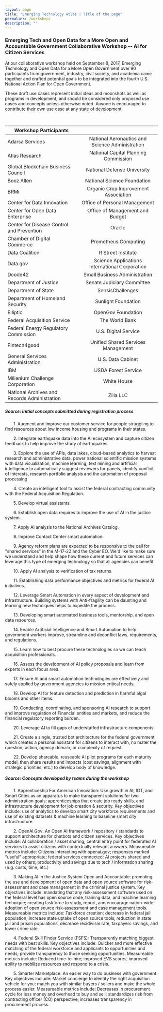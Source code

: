 ```yaml
---
layout: page
title: "Emerging Technology Atlas | Title of the page"
permalink: /workshop/
description: ""
---
```


### Emerging Tech and Open Data for a More Open and Accountable Government Collaborative Workshop -- AI for Citizen Services 


<p>At our collaborative workshop held on September 8, 2017, Emerging Technology and Open Data for a More Open Government over 90 participants from government, industry, civil society, and academia came together and crafted potential goals to be integrated into the fourth U.S. National Action Plan for Open Government.</p>

<p>These draft use cases represent initial ideas and moonshots as well as programs in development, and should be considered only proposed use cases and concepts unless otherwise noted. Anyone is encouraged to contribute their own use case at any state of development.</p>

<p> <br> </p>

|                                      Workshop Participants                                       ||                                   
| ------------------------------------------------|:-----------------------------------------------:|
| Adarsa Services                                 | National Aeronautics and Science Administration |
| Atlas Research                                  | National Capital Planning Commission            |
| Global Blockchain Business Council              | National Defense University                     |
| Booz Allen                                      | National Science Foundation                     |
| BRMi                                            | Organic Crop Improvement Association            |
| Center for Data Innovation                      | Office of Personal Management                   |
| Center for Open Data Enterprise                 | Office of Management and Budget                 |
| Center for Disease Control and Prevention       | Oracle                                          |
| Chamber of Digital Commerce                     | Prometheus Computing                            |
| Data Coalition                                  | R Street Institute                              |
| Data.gov                                        | Science Applications International Corporation  |
| Dcode42                                         | Small Business Administration                   |
| Department of Justice                           | Senate Judiciary Committee                      |
| Department of State                             | SensisChallenges                                |
| Department of Homeland Security                 | Sunlight Foundation                             |
| Elliptic                                        | OpenGov Foundation                              |
| Federal Acquisition Service                     | The World Bank                                  |
| Federal Energy Regulatory Commission            | U.S. Digital Service                            |
| Fintech4good                                    | Unified Shared Services Management              |
| General Services Administration                 | U.S. Data Cabinet                               |
| IBM                                             | USDA Forest Service                             |
| Millenium Challenge Corporation                 | White House                                     |
| National Archives and Records Administration    | Zilla LLC                                       |




##### Source: Initial concepts submitted during registration process

<p>&nbsp;&nbsp;&nbsp;&nbsp;&nbsp;&nbsp; 1. Augment and improve our customer service for people struggling to find resources about low income housing and programs in their states.</p>

<p>&nbsp;&nbsp;&nbsp;&nbsp;&nbsp;&nbsp; 2. Integrate earthquake data into the AI ecosystem and capture citizen feedback to help improve the study of earthquakes.</p>

<p>&nbsp;&nbsp;&nbsp;&nbsp;&nbsp;&nbsp; 3. Explore the use of APIs, data lakes, cloud-based analytics to harvest research and administrative data, power national scientific mission systems with data visualization, machine learning, text mining and artificial intelligence to automatically suggest reviewers for panels, identify conflict of interests, research portfolio analysis and the automation of proposal processing.</p>

<p>&nbsp;&nbsp;&nbsp;&nbsp;&nbsp;&nbsp; 4. Create an intelligent tool to assist the federal contracting community with the Federal Acquisition Regulation.</p>  

<p>&nbsp;&nbsp;&nbsp;&nbsp;&nbsp;&nbsp; 5. Develop virtual assistants.</p> 

<p>&nbsp;&nbsp;&nbsp;&nbsp;&nbsp;&nbsp; 6. Establish open data requires to improve the use of AI in the justice system. </p> 

<p>&nbsp;&nbsp;&nbsp;&nbsp;&nbsp;&nbsp; 7. Apply AI analysis to the National Archives Catalog.</p> 

<p>&nbsp;&nbsp;&nbsp;&nbsp;&nbsp;&nbsp; 8. Improve Contact Center smart automation.</p> 

<p>&nbsp;&nbsp;&nbsp;&nbsp;&nbsp;&nbsp; 9. Agency reform plans are expected to be responsive to the call for "shared services" in the M-17-22 and the Cyber EO. We'd like to make sure we understand and help shape how these current and future services can leverage this type of emerging technology so that all agencies can benefit.</p> 

<p>&nbsp;&nbsp;&nbsp;&nbsp;&nbsp;&nbsp; 10. Apply AI analysis to verification of tax returns.</p> 

<p>&nbsp;&nbsp;&nbsp;&nbsp;&nbsp;&nbsp; 11. Establishing data performance objectives and metrics for federal AI initiatives.</p>

<p>&nbsp;&nbsp;&nbsp;&nbsp;&nbsp;&nbsp; 12. Leverage Smart Automation in every aspect of development and infrastructure. Building systems with Anti-fragility can be daunting and learning new techniques helps to expedite the process.</p> 

<p>&nbsp;&nbsp;&nbsp;&nbsp;&nbsp;&nbsp; 13. Developing smart automated business tools, mentorship, and open data resources.</p> 

<p>&nbsp;&nbsp;&nbsp;&nbsp;&nbsp;&nbsp; 14. Enable Artificial Intelligence and Smart Automation to help government workers improve, streamline and deconflict laws, requirements, and regulations.</p> 

<p>&nbsp;&nbsp;&nbsp;&nbsp;&nbsp;&nbsp; 15. Learn how to best procure these technologies so we can teach acquisition professionals.</p> 

<p>&nbsp;&nbsp;&nbsp;&nbsp;&nbsp;&nbsp; 16. Assess the development of AI policy proposals and learn from experts in each focus area.</p>

<p>&nbsp;&nbsp;&nbsp;&nbsp;&nbsp;&nbsp; 17. Ensure AI and smart automation technologies are effectively and safely applied by government agencies to mission critical needs.</p>

<p>&nbsp;&nbsp;&nbsp;&nbsp;&nbsp;&nbsp; 18. Develop AI for feature detection and prediction in harmful algal blooms and other items.</p> 

<p>&nbsp;&nbsp;&nbsp;&nbsp;&nbsp;&nbsp; 19. Conducting, coordinating, and sponsoring AI research to support and improve regulation of Financial entities and markets, and reduce the financial regulatory reporting burden.</p>

<p>&nbsp;&nbsp;&nbsp;&nbsp;&nbsp;&nbsp; 20. Leverage AI to fill gaps of understaffed infrastructure components.</p> 

<p>&nbsp;&nbsp;&nbsp;&nbsp;&nbsp;&nbsp; 21. Create a single, trusted bot architecture for the federal government which creates a personal assistant for citizens to interact with, no mater the question, action, agency domain, or complexity of request.</p>

<p>&nbsp;&nbsp;&nbsp;&nbsp;&nbsp;&nbsp; 22. Develop shareable, reuseable AI pilot programs for each maturity model, then share results and impacts (cost savings, alignment with strategic priorities, etc.) to develop body of knowledge.</p> 

##### Source: Concepts developed by teams during the workshop 

<p>&nbsp;&nbsp;&nbsp;&nbsp;&nbsp;&nbsp; 1. Apprenticeship For American Innovation: Use growth in AI, IOT, and Smart Cities as an apparatus to make transparent solutions for two administration goals: apprenticeships that create job ready skills, and infrastructure development for job creation & security. Key objectives include: use of analytics to develop smart city workforce requirements and use of existing datasets & machine learning to baseline smart city infrastructure.</p> 

<p>&nbsp;&nbsp;&nbsp;&nbsp;&nbsp;&nbsp; 2. OpenAI.Gov: An Open AI framework / repository / standards to support architecture for chatbots and citizen services. Key objectives include: AI collaboration / asset sharing; central entry point for federated AI services to assist citizens with contextually relevant answers. Measureable metrics include: Citizens interacting with openai.gov; responses marked “useful” appropriate; federal services connected; AI projects shared and used by others; productivity and savings due to tech / information sharing (e.g. costs, time, etc.)</p> 

<p>&nbsp;&nbsp;&nbsp;&nbsp;&nbsp;&nbsp; 3. Making AI in the Justice System Open and Accountable: promoting the use and development of open data and open source software for risk-assessment and case management in the criminal justice system. Key objectives include: mandating that any risk-assessment software used on the federal level has open source code, training data, and machine learning technique; creating taskforce to study, report, and encourage nation-wide adoption of open source risk-assessment and case management tools. Measureable metrics include: Taskforce creation; decrease in federal jail population; increase state uptake of open source tools, reduction in state jail and prison populations, decrease recidivism rate, taxpayers savings, and lower crime rate.</p> 

<p>&nbsp;&nbsp;&nbsp;&nbsp;&nbsp;&nbsp; 4. Federal Skill Finder Service (FSFS): Transparently matching biggest needs with best skills. Key objectives include: Quicker and more effective matching of the federal workforce and applicants to opportunities and needs; provide transparency to those seeking opportunities. Measureable metrics include: Reduced time-to-hire; improved EVS scores; improved ability to mobilize resources and respond to a crisis.</p> 

<p>&nbsp;&nbsp;&nbsp;&nbsp;&nbsp;&nbsp; 5. Smarter Marketplace: An easier way to do business with government. Key objectives include: Market concierge to identify the right acquisition vehicle for you; match you with similar buyers / sellers and make the whole process easier. Measureable metrics include: Decreases in procurement cycle for less money and overhead to buy and sell; standardizes risk from contracting officer (CO) perspective; increases transparency in procurement process.</p> 
